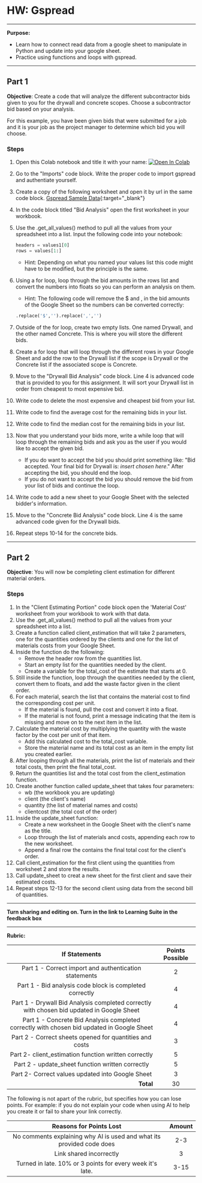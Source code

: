 
# HW: Gspread
---
**Purpose:** 
- Learn how to connect read data from a google sheet to manipulate in Python and update into your google sheet.
- Practice using functions and loops with gspread.

---
## Part 1

**Objective**: Create a code that will analyze the different subcontractor bids given to you for the drywall and concrete scopes. Choose a subcontractor bid based on your analysis. 

For this example, you have been given bids that were submitted for a job and it is your job as the project manager to determine which bid you will choose. 

### Steps
1. Open this Colab notebook and title it with your name: <a href="https://colab.research.google.com/github/byu-cce270/content/blob/main/docs/unit3/01_gspread/HW_Gspread_Starter_Sheet.ipynb" target="_blank"><img src="https://colab.research.google.com/assets/colab-badge.svg" alt="Open In Colab"/></a>
2. Go to the "Imports" code block. Write the proper code to import gspread and authentiate yourself.
3. Create a copy of the following worksheet and open it by url in the same code block. [Gspread Sample Data](https://docs.google.com/spreadsheets/d/1AtCbzKEuugeq9zCccWDjv9LpaLZX8ftikq6j64JJ1xc/edit?gid=0#gid=0){:target="_blank"}
4. In the code block titled "Bid Analysis" open the first worksheet in your workbook.
5. Use the .get_all_values() method to pull all the values from your spreadsheet into a list. Input the following code into your notebook:

   ```python
   headers = values1[0]
   rows = values[1:]
   ```
   
   *  Hint: Depending on what you named your values list this code might have to be modified, but the principle is the same.
  
6. Using a for loop, loop through the bid amounts in the rows list and convert the numbers into floats so you can perform an analysis on them.

   *  Hint: The following code will remove the $ and , in the bid amounts of the Google Sheet so the numbers can be converted correctly:
   ```python
   .replace('$','').replace(',','')
   ```
7. Outside of the for loop, create two empty lists. One named Drywall, and the other named Concrete. This is where you will store the different bids.
8. Create a for loop that will loop through the different rows in your Google Sheet and add the row to the Drywall list if the scope is Drywall or the Concrete list if the associated scope is Concrete.
9. Move to the "Drywall Bid Analysis" code block. Line 4 is advanced code that is provided to you for this assignment. It will sort your Drywall list in order from cheapest to most expensive bid.
10. Write code to delete the most expensive and cheapest bid from your list.
11. Write code to find the average cost for the remaining bids in your list.
12. Write code to find the median cost for the remaining bids in your list.
13. Now that you understand your bids more, write a while loop that will loop through the remaining bids and ask you as the user if you would like to accept the given bid.
    
    *  If you do want to accept the bid you should print something like: "Bid accepted. Your final bid for Drywall is: *insert chosen here*." After accepting the bid, you should end the loop.
    *  If you do not want to accept the bid you should remove the bid from your list of bids and continue the loop.
    
14. Write code to add a new sheet to your Google Sheet with the selected bidder's information.
15. Move to the "Concrete Bid Analysis" code block. Line 4 is the same advanced code given for the Drywall bids.
16. Repeat steps 10-14 for the concrete bids.

---
## Part 2

**Objective**:  You will now be completing client estimation for different material orders.

### Steps
1. In the "Client Estimating Portion" code block open the 'Material Cost' worksheet from your workbook to work with that data.
2. Use the .get_all_values() method to pull all the values from your spreadsheet into a list.
3. Create a function called client_estimation that will take 2 parameters, one for the quantities ordered by the clients and one for the list of materials costs from your Google Sheet.
4. Inside the function do the following:
    - Remove the header row from the quantities list.
    - Start an empty list for the quantities needed by the client.
    - Create a variable for the total_cost of the estimate that starts at 0.
5. Still inside the function, loop through the quantities needed by the client, convert them to floats, and add the waste factor given in the client order.
6. For each material, search the list that contains the material cost to find the corresponding cost per unit.
    - If the material is found, pull the cost and convert it into a float.
    - If the material is not found, print a message indicating that the item is missing and move on to the next item in the list.
7. Calculate the material cost by multiplying the quantity with the waste factor by the cost per unit of that item.
    - Add this calculated cost to the total_cost variable.
    - Store the material name and its total cost as an item in the empty list you created earlier.
8. After looping through all the materials, print the list of materials and their total costs, then print the final total_cost.
9. Return the quantities list and the total cost from the client_estimation function.
10. Create another function called update_sheet that takes four parameters:
    - wb (the workbook you are updating)
    - client (the client's name)
    - quantity (the list of material names and costs)
    - clientcost (the total cost of the order)
11. Inside the update_sheet function:
     - Create a new worksheet in the Google Sheet with the client's name as the title.
     - Loop through the list of materials ancd costs, appending each row to the new worksheet.
     - Append a final row the contains the final total cost for the client's order.
12. Call client_estimation for the first client using the quantities from worksheet 2 and store the results.
13. Call update_sheet to creat a new sheet for the first client and save their estimated costs.
14. Repeat steps 12-13 for the second client using data from the second bill of quantities.
     
---

**Turn sharing and editing on. Turn in the link to Learning Suite in the feedback box**

---

**Rubric:**

|                                               If Statements                                                     | Points Possible |
|:-------------------------------------------------------------------------------------------------------:|:---------------:|
|                         Part 1 - Correct import and authentication statements                           |        2        |
|                          Part 1 - Bid analysis code block is completed correctly                        |        4        |
|         Part 1 - Drywall Bid Analysis completed correctly with chosen bid updated in Google Sheet       |        4        |
|         Part 1 - Concrete Bid Analysis completed correctly with chosen bid updated in Google Sheet      |        4        |
|                            Part 2 - Correct sheets opened for quantities and costs                      |        3        |
|                               Part 2- client_estimation function written correctly                      |        5        |
|                            Part 2 - update_sheet function written correctly                             |        5        |
|                               Part 2- Correct values updated into Google Sheet                          |        3        |
|                             <div style="text-align: right">**Total**</div>                              |       30        |

The following is not apart of the rubric, but specifies how you can lose points. For example: if you do not explain your code when using AI to help you create it or fail to share your link correctly.

|                      **Reasons for Points Lost**                      | **Amount** |  
|:---------------------------------------------------------------------:|:----------:|
| No comments explaining why AI is used and what its provided code does |    2-3     |
|                        Link shared incorrectly                        |     3      |
|       Turned in late. 10% or 3 points for every week it's late.       |    3-15    |
